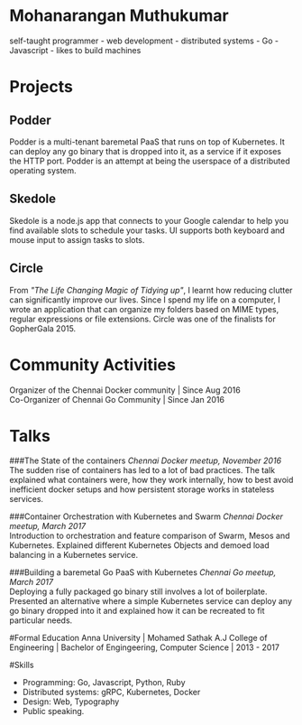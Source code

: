 Mohanarangan Muthukumar
=======================
self-taught programmer - web development - distributed systems - Go - Javascript - likes to build machines

Projects
=========

Podder
------
Podder is a multi-tenant baremetal PaaS that runs on top of Kubernetes. It can deploy any go binary that is dropped into it, as a service if it exposes the HTTP port. Podder is an attempt at being the userspace of a distributed operating system. 

Skedole
-------
Skedole is a node.js app that connects to your Google calendar to help you find available slots to schedule your tasks. UI supports both keyboard and mouse input to assign tasks to slots.  

Circle
------
From _"The Life Changing Magic of Tidying up"_, I learnt how reducing clutter can significantly improve our lives. Since I spend my life on a computer, I wrote an application that can organize my folders based on MIME types, regular expressions or file extensions. Circle was one of the finalists for GopherGala 2015. 

Community Activities
====================

Organizer of the Chennai Docker community | Since Aug 2016          
Co-Organizer of Chennai Go Community  | Since Jan 2016

Talks
=====

###The State of the containers
_Chennai Docker meetup, November 2016_    
The sudden rise of containers has led to a lot of bad practices. The talk explained what containers were, how they work internally, how to best avoid inefficient docker setups and how persistent storage works in stateless services. 

###Container Orchestration with Kubernetes and Swarm
_Chennai Docker meetup, March 2017_    
Introduction to orchestration and feature comparison of Swarm, Mesos and Kubernetes. Explained different Kubernetes Objects and demoed load balancing in a Kubernetes service. 

###Building a baremetal Go PaaS with Kubernetes
_Chennai Go meetup, March 2017_     
Deploying a fully packaged go binary still involves a lot of boilerplate. Presented an alternative where a simple Kubernetes service can deploy any go binary dropped into it and explained how it can be recreated to fit particular needs. 

#Formal Education
Anna University | Mohamed Sathak A.J College of Engineering |
Bachelor of Engingeering, Computer Science | 2013 - 2017

#Skills
- Programming: Go, Javascript, Python, Ruby
- Distributed systems: gRPC, Kubernetes, Docker
- Design: Web, Typography
- Public speaking. 
